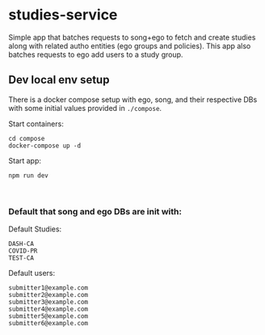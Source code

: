 # studies-service

Simple app that batches requests to song+ego to fetch and create studies along with related autho entities (ego groups and policies). This app also batches requests to ego add users to a study group.

## Dev local env setup

There is a docker compose setup with ego, song, and their respective DBs with some initial values provided in `./compose`.

Start containers:

```
cd compose
docker-compose up -d
```

Start app:

```
npm run dev
```

<br>

### Default that song and ego DBs are init with:

Default Studies:

```
DASH-CA
COVID-PR
TEST-CA
```

Default users:

```
submitter1@example.com
submitter2@example.com
submitter3@example.com
submitter4@example.com
submitter5@example.com
submitter6@example.com
```
